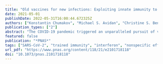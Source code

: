 ```yaml
---
title: "Old vaccines for new infections: Exploiting innate immunity to control COVID-19 and prevent future pandemics"
date: 2021-05-01
publishDate: 2022-05-31T16:00:44.672325Z
authors: ["Konstantin Chumakov", "Michael S. Avidan", "Christine S. Benn", "Stefano M. Bertozzi", "Lawrence Blatt", "Angela Y. Chang", "Dean T. Jamison", "Shabaana A. Khader", "Shyam Kottilil", "Mihai G. Netea", "Annie Sparrow", "Robert C. Gallo"]
publication_types: ["2"]
abstract: "The COVID-19 pandemic triggered an unparalleled pursuit of vaccines to induce specific adaptive immunity, based on virus-neutralizing antibodies and T cell responses. Although several vaccines have been developed just a year after SARS-CoV-2 emerged in late 2019, global deployment will take months or even years. Meanwhile, the virus continues to take a severe toll on human life and exact substantial economic costs. Innate immunity is fundamental to mammalian host defense capacity to combat infections. Innate immune responses, triggered by a family of pattern recognition receptors, induce interferons and other cytokines and activate both myeloid and lymphoid immune cells to provide protection against a wide range of pathogens. Epidemiological and biological evidence suggests that the live-attenuated vaccines (LAV) targeting tuberculosis, measles, and polio induce protective innate immunity by a newly described form of immunological memory termed “trained immunity.” An LAV designed to induce adaptive immunity targeting a particular pathogen may also induce innate immunity that mitigates other infectious diseases, including COVID-19, as well as future pandemic threats. Deployment of existing LAVs early in pandemics could complement the development of specific vaccines, bridging the protection gap until specific vaccines arrive. The broad protection induced by LAVs would not be compromised by potential antigenic drift (immune escape) that can render viruses resistant to specific vaccines. LAVs might offer an essential tool to “bend the pandemic curve,” averting the exhaustion of public health resources and preventing needless deaths and may also have therapeutic benefits if used for postexposure prophylaxis of disease."
featured: false
publication: "*PNAS*"
tags: ["SARS-CoV-2", "trained immunity", "interferon", "nonspecific effects of live vaccines"]
url_pdf: "https://www.pnas.org/content/118/21/e2101718118"
doi: "10.1073/pnas.2101718118"
---
```



